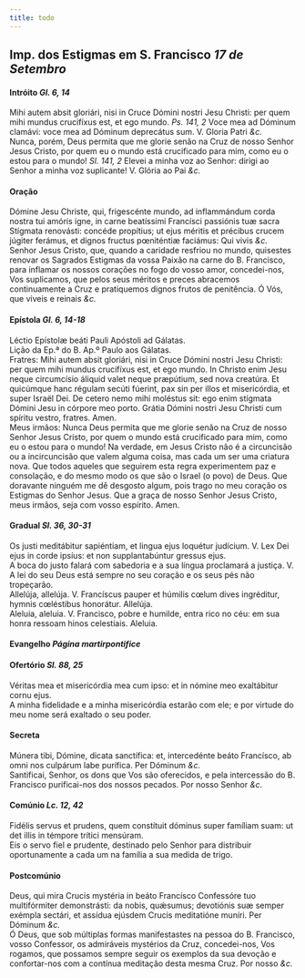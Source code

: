 ```yaml
---
title: todo
---
```

<h2 class="text-center">Imp. dos Estigmas em S. Francisco <em>17 de Setembro</em></h2>

<h4 class="text-center">Intróito <em>Gl. 6, 14</em></h4>
<div class="container-fluid">
<div class="row">
<div class="dropcap text-justify">
Mihi autem absit gloriári, nisi in Cruce Dómini nostri Jesu Christi: per quem mihi mundus crucifíxus est, et ego mundo. <em>Ps. 141, 2</em> Voce mea ad Dóminum clamávi: voce mea ad Dóminum deprecátus sum.
V. Gloria Patri <em>&c.</em>
</div>
<div class="dropcap text-justify">
Nunca, porém, Deus permita que me glorie senão na Cruz de nosso Senhor Jesus Cristo, por quem eu o mundo está crucificado para mim, como eu o estou para o mundo! <em>Sl. 141, 2</em> Elevei a minha voz ao Senhor: dirigi ao Senhor a minha voz suplicante!
V. Glória ao Pai <em>&c.</em>
</div>
</div>
</div>

<h4 class="text-center">Oração</h4>
<div class="container-fluid">
<div class="row">
<div class="dropcap text-justify">
Dómine Jesu Christe, qui, frigescénte mundo, ad inflammándum corda nostra tui amóris igne, in carne beatíssimi Francísci passiónis tuæ sacra Stígmata renovásti: concéde propítius; ut ejus méritis et précibus crucem júgiter ferámus, et dignos fructus pœniténtiæ faciámus: Qui vivis <em>&c.</em>
</div>
<div class="dropcap text-justify">
Senhor Jesus Cristo, que, quando a caridade resfriou no mundo, quisestes renovar os Sagrados Estigmas da vossa Paixão na carne do B. Francisco, para inflamar os nossos corações no fogo do vosso amor, concedei-nos, Vos suplicamos, que pelos seus méritos e preces abracemos continuamente a Cruz e pratiquemos dignos frutos de penitência. Ó Vós, que viveis e reinais <em>&c.</em>
</div>
</div>
</div>

<h4 class="text-center">Epístola <em>Gl. 6, 14-18</em></h4>
<div class="container-fluid">
<div class="row">
<div class="text-justify">
Léctio Epístolæ beáti Pauli Apóstoli ad Gálatas.
</div>
<div class="text-justify">
Lição da Ep.ª do B. Ap.º Paulo aos Gálatas.
</div>
<div class="dropcap text-justify">
Fratres: Mihi autem absit gloriári, nisi in Cruce Dómini nostri Jesu Christi: per quem mihi mundus crucifíxus est, et ego mundo. In Christo enim Jesu neque circumcísio áliquid valet neque præpútium, sed nova creatúra. Et quicúmque hanc régulam secúti fúerint, pax sin per illos et misericórdia, et super Israël Dei. De cetero nemo mihi moléstus sit: ego enim stígmata Dómini Jesu in córpore meo porto. Grátia Dómini nostri Jesu Christi cum spíritu vestro, fratres. Amen.
</div>
<div class="dropcap text-justify">
Meus irmãos: Nunca Deus permita que me glorie senão na Cruz de nosso Senhor Jesus Cristo, por quem o mundo está crucificado para mim, como eu o estou para o mundo! Na verdade, em Jesus Cristo não é a circuncisão ou a incircuncisão que valem alguma coisa, mas cada um ser uma criatura nova. Que todos aqueles que seguirem esta regra experimentem paz e consolação, e do mesmo modo os que são o Israel (o povo) de Deus. Que doravante ninguém me dê desgosto algum, pois trago no meu coração os Estigmas do Senhor Jesus. Que a graça de nosso Senhor Jesus Cristo, meus irmãos, seja com vosso espírito. Amen.
</div>
</div>
</div>

<h4 class="text-center">Gradual <em>Sl. 36, 30-31</em></h4>
<div class="container-fluid">
<div class="row">
<div class="dropcap text-justify">
Os justi meditábitur sapiéntiam, et lingua ejus loquétur judícium. V. Lex Dei ejus in corde ipsíus: et non supplantabúntur gressus ejus.
</div>
<div class="dropcap text-justify">
A boca do justo falará com sabedoria e a sua língua proclamará a justiça. V. A lei do seu Deus está sempre no seu coração e os seus pés não tropeçarão.
</div>
<div class="text-justify">
Allelúja, allelúja. V. Francíscus pauper et húmilis cœlum dives ingréditur, hymnis cœléstibus honorátur. Allelúja.
</div>
<div class="text-justify">
Aleluia, aleluia. V. Francisco, pobre e humilde, entra rico no céu: em sua honra ressoam hinos celestiais. Aleluia.
</div>
</div>
</div>

<h4 class="text-center">Evangelho <em>Página martirpontifice</em></h4>

<h4 class="text-center">Ofertório <em>Sl. 88, 25</em></h4>
<div class="container-fluid">
<div class="row">
<div class="dropcap text-justify">
Véritas mea et misericórdia mea cum ipso: et in nómine meo exaltábitur cornu ejus.
</div>
<div class="dropcap text-justify">
A minha fidelidade e a minha misericórdia estarão com ele; e por virtude do meu nome será exaltado o seu poder.
</div>
</div>
</div>

<h4 class="text-center">Secreta</h4>
<div class="container-fluid">
<div class="row">
<div class="dropcap text-justify">
Múnera tibi, Dómine, dicata sanctífica: et, intercedénte beáto Francísco, ab omni nos culpárum labe purífica. Per Dóminum <em>&c.</em>
</div>
<div class="dropcap text-justify">
Santificai, Senhor, os dons que Vos são oferecidos, e pela intercessão do B. Francisco purificai-nos dos nossos pecados. Por nosso Senhor <em>&c.</em>
</div>
</div>
</div>

<h4 class="text-center">Comúnio <em>Lc. 12, 42</em></h4>
<div class="container-fluid">
<div class="row">
<div class="dropcap text-justify">
Fidélis servus et prudens, quem constítuit dóminus super famíliam suam: ut det illis in témpore trítici mensúram.
</div>
<div class="dropcap text-justify">
Eis o servo fiel e prudente, destinado pelo Senhor para distribuir oportunamente a cada um na família a sua medida de trigo.
</div>
</div>
</div>

<h4 class="text-center">Postcomúnio</h4>
<div class="container-fluid">
<div class="row">
<div class="dropcap text-justify">
Deus, qui mira Crucis mystéria in beáto Francísco Confessóre tuo multifórmiter demonstrásti: da nobis, quǽsumus; devotiónis suæ semper exémpla sectári, et assídua ejúsdem Crucis meditatióne muníri. Per Dóminum <em>&c.</em>
</div>
<div class="dropcap text-justify">
Ó Deus, que sob múltiplas formas manifestastes na pessoa do B. Francisco, vosso Confessor, os admiráveis mystérios da Cruz, concedei-nos, Vos rogamos, que possamos sempre seguir os exemplos da sua devoção e confortar-nos com a contínua meditação desta mesma Cruz. Por nosso <em>&c.</em>
</div>
</div>
</div>
